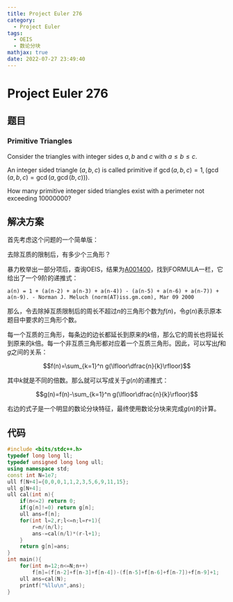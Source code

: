 ```yaml
---
title: Project Euler 276
category:
  - Project Euler
tags:
  - OEIS
  - 数论分块
mathjax: true
date: 2022-07-27 23:49:40
---
```


<escape><!-- more --></escape>

# Project Euler 276

## 题目

### Primitive Triangles

Consider the triangles with integer sides $a, b$ and $c$ with $a \le b \le c$.

An integer sided triangle $(a,b,c)$ is called primitive if $\gcd(a,b,c)=1,(\gcd(a,b,c)=\gcd(a,\gcd(b,c)))$.

How many primitive integer sided triangles exist with a perimeter not exceeding $10 000 000$?

## 解决方案

首先考虑这个问题的一个简单版：

去除互质的限制后，有多少个三角形？

暴力枚举出一部分项后，查询OEIS，结果为[A001400](https://oeis.org/A001400)，找到FORMULA一栏，它给出了一个$9$阶的递推式：

```
a(n) = 1 + (a(n-2) + a(n-3) + a(n-4)) - (a(n-5) + a(n-6) + a(n-7)) + a(n-9). - Norman J. Meluch (norm(AT)iss.gm.com), Mar 09 2000
```

那么，令去除掉互质限制后的周长不超过$n$的三角形个数为$f(n)$，令$g(n)$表示原本题目中要求的三角形个数。

每一个互质的三角形，每条边的边长都延长到原来的$k$倍，那么它的周长也将延长到原来的$k$倍。每一个非互质三角形都对应着一个互质三角形。因此，可以写出$f$和$g$之间的关系：

$$f(n)=\sum_{k=1}^n g(\lfloor\dfrac{n}{k}\rfloor)$$

其中$k$就是不同的倍数。那么就可以写成关于$g(n)$的递推式：

$$g(n)=f(n)-\sum_{k=1}^n g(\lfloor\dfrac{n}{k}\rfloor)$$

右边的式子是一个明显的数论分块特征，最终使用数论分块来完成$g(n)$的计算。

## 代码

```C++
#include <bits/stdc++.h>
typedef long long ll;
typedef unsigned long long ull;
using namespace std;
const int N=1e7;
ull f[N+4]={0,0,0,1,1,2,3,5,6,9,11,15};
ull g[N+4];
ull cal(int n){
    if(n<=2) return 0;
    if(g[n]!=0) return g[n];
    ull ans=f[n];
    for(int l=2,r;l<=n;l=r+1){
        r=n/(n/l);
        ans-=cal(n/l)*(r-l+1);
    }
    return g[n]=ans;
}
int main(){
    for(int n=12;n<=N;n++)
        f[n]=(f[n-2]+f[n-3]+f[n-4])-(f[n-5]+f[n-6]+f[n-7])+f[n-9]+1;
    ull ans=cal(N);
    printf("%llu\n",ans);
}

```
